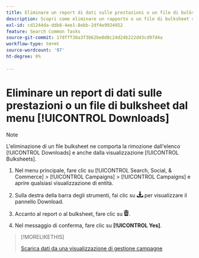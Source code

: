 ```yaml
---
title: Eliminare un report di dati sulle prestazioni o un file di bulksheet dal menu [!UICONTROL Downloads]
description: Scopri come eliminare un rapporto o un file di bulksheet scaricato da una vista di gestione della campagna.
exl-id: cd1244da-ddb8-4ee1-8ebb-2df4e9924952
feature: Search Common Tasks
source-git-commit: 17dfff36a3f3b62be0d8c24d24b222d43cd97d4a
workflow-type: tm+mt
source-wordcount: '97'
ht-degree: 0%

---
```


# Eliminare un report di dati sulle prestazioni o un file di bulksheet dal menu [!UICONTROL Downloads]

<!-- Add info about new UI -->

>[!NOTE]
>
>L&#39;eliminazione di un file bulksheet ne comporta la rimozione dall&#39;elenco [!UICONTROL Downloads] e anche dalla visualizzazione [!UICONTROL Bulksheets].

1. Nel menu principale, fare clic su [!UICONTROL Search, Social, & Commerce] > [!UICONTROL Campaigns] > [!UICONTROL Campaigns] e aprire qualsiasi visualizzazione di entità.

1. Sulla destra della barra degli strumenti, fai clic su ![Download del rapporto](/help/search-social-commerce/assets/download.png "Download del rapporto") per visualizzare il pannello Download.

1. Accanto al report o al bulksheet, fare clic su ![Elimina](/help/search-social-commerce/assets/delete.png "Elimina").

1. Nel messaggio di conferma, fare clic su **[!UICONTROL Yes]**.

>[!MORELIKETHIS]
>
>[Scarica dati da una visualizzazione di gestione campagne](/help/search-social-commerce/common-tasks/navigation-editing-selection/download.md)

